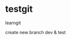 <!--
 * @Author: zhangneng
 * @Date: 2020-06-12 15:05:20
 * @LastEditors: zhagneng
 * @LastEditTime: 2020-06-12 15:16:08
 * @Description: file content
-->

# testgit

learngit

create new branch dev & test
